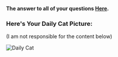 **The answer to all of your questions  [Here](http://www.staggeringbeauty.com).** 

### Here's Your Daily Cat Picture:
(I am not responsible for the content below)
<!-- START_CAT_PICTURE -->
![Daily Cat](https://cdn2.thecatapi.com/images/8pCFG7gCV.jpg)
<!-- END_CAT_PICTURE -->
